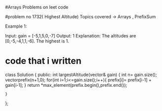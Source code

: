 #Arrays Problems on leet code 

#problem no 1732( Highest Altitude)
Topics covered -> Arrays , PrefixSum

Example 1:

Input: gain = [-5,1,5,0,-7]
Output: 1
Explanation: The altitudes are [0,-5,-4,1,1,-6]. The highest is 1.

# code that i written 

class Solution {
public:
    int largestAltitude(vector<int>& gain) {
        int n= gain.size();
        vector<int>prefix(n+1,0);
        for(int i=1;i<=gain.size();i++){
            prefix[i]= prefix[i-1] + gain[i-1];
        }
        return *max_element(prefix.begin(),prefix.end());
        
        
    }
};



